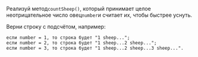 Реализуй метод`countSheep()`, который принимает целое неотрицательное число овец`number`и считает
их, чтобы быстрее уснуть.

Верни строку с подсчётом, например:

```
если number = 1, то строка будет "1 sheep...";
если number = 2, то строка будет "1 sheep...2 sheep...";
если number = 3, то строка будет "1 sheep...2 sheep...3 sheep...".
```